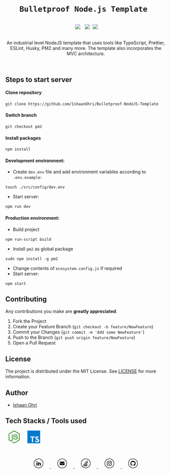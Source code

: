 <code>
  <h1 align="center">Bulletproof Node.js Template </h1>
</code>

<div align="center">
  <img src="https://img.shields.io/github/repo-size/IshaanOhri/Bulletproof-NodeJS-Template?logo=github" hspace="5">
  <img src="https://img.shields.io/github/license/IshaanOhri/Bulletproof-NodeJS-Template" hspace="5">
  <img src="https://img.shields.io/github/last-commit/IshaanOhri/Bulletproof-NodeJS-Template?logo=git">
</div>

<br>

<p align="center">
An industrial level NodeJS template that uses tools like TypeScript, Prettier, ESLint, Husky, PM2 and many more. The template also incorporates the MVC architecture.
</p>

<br>

## Steps to start server

#### Clone repository
```
git clone https://github.com/IshaanOhri/Bulletproof-NodeJS-Template
```

#### Switch branch
```
git checkout pm2
```

#### Install packages
```
npm install
```

#### Development environment:

- Create `dev.env` file and add environment variables according to `.env.example`:
```
touch ./src/config/dev.env
```
- Start server:
```
npm run dev
```

#### Production environment:
- Build project
```
npm run-script build
```
- Install `pm2` as global package
```
sudo npm install -g pm2
```
- Change contents of `ecosystem.config.js` if required
- Start server:
```
npm start
```

## Contributing

Any contributions you make are **greatly appreciated**.

1. Fork the Project
2. Create your Feature Branch (`git checkout -b feature/NewFeature`)
3. Commit your Changes (`git commit -m 'Add some NewFeature'`)
4. Push to the Branch (`git push origin feature/NewFeature`)
5. Open a Pull Request

## License
The project is distributed under the MIT License. See [LICENSE](https://github.com/IshaanOhri/Bulletproof-NodeJS-Template/blob/master/LICENSE) for more information.

## Author
- [Ishaan Ohri](https://github.com/IshaanOhri)

## Tech Stacks / Tools used

<p>
<p>
  <img src="https://github.com/IshaanOhri/IshaanOhri/blob/master/assets/nodejs.svg" height=40 hspace=10>
  <img src="https://github.com/IshaanOhri/IshaanOhri/blob/master/assets/typescript.svg" height=40 hspace=10>
</p>
</p>

<br>

<p align="center">
  <a href="https://www.linkedin.com/in/ishaanohri/">
    <img src="https://github.com/IshaanOhri/IshaanOhri/blob/master/assets/linkedin.png" width="30" height="30" hspace="20">
  </a>

  <a href="mailto:ishaan99ohri@gmail.com">
    <img src="https://github.com/IshaanOhri/IshaanOhri/blob/master/assets/mail.png" width="30" height="30" hspace="20">
  </a>

  <a href="https://stackoverflow.com/users/11712463/ishaan-ohri">
    <img src="https://github.com/IshaanOhri/IshaanOhri/blob/master/assets/stackoverflow.png" width="30" height="30" hspace="20">
  </a>

  <a href="https://www.instagram.com/ohri_8/">
    <img src="https://github.com/IshaanOhri/IshaanOhri/blob/master/assets/instagram.png" width="30" height="30" hspace="20">
  </a>

  <a href="https://github.com/IshaanOhri">
    <img src="https://github.com/IshaanOhri/IshaanOhri/blob/master/assets/github.png" width="30" height="30" hspace="20">
  </a>
</p>
